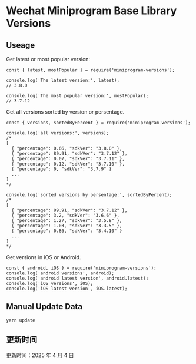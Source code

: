 
# Wechat Miniprogram Base Library Versions

## Useage

Get latest or most popular version:

```;
const { latest, mostPopular } = require('miniprogram-versions');

console.log('The latest version:', latest);
// 3.8.0

console.log('The most popular version:', mostPopular);
// 3.7.12

```

Get all versions sorted by version or persentage.

```
const { versions, sortedByPercent } = require('miniprogram-versions');

console.log('all versions:', versions);
/*
[
  { "percentage": 0.66, "sdkVer": "3.8.0" },
  { "percentage": 89.91, "sdkVer": "3.7.12" },
  { "percentage": 0.07, "sdkVer": "3.7.11" },
  { "percentage": 0.12, "sdkVer": "3.7.10" },
  { "percentage": 0, "sdkVer": "3.7.9" }
  ...
]
*/

console.log('sorted versions by persentage:', sortedByPercent);
/*
[
  { "percentage": 89.91, "sdkVer": "3.7.12" },
  { "percentage": 3.2, "sdkVer": "3.6.6" },
  { "percentage": 1.27, "sdkVer": "3.5.8" },
  { "percentage": 1.03, "sdkVer": "3.3.5" },
  { "percentage": 0.86, "sdkVer": "3.4.10" }
  ...
]
*/
```

Get versions in iOS or Android.

```
const { android, iOS } = require('miniprogram-versions');
console.log('android versions', android);
console.log('android latest version', android.latest);
console.log('iOS versions', iOS);
console.log('iOS latest version', iOS.latest);
```

## Manual Update Data

```
yarn update
```

## 更新时间

更新时间：2025 年 4 月 4 日
